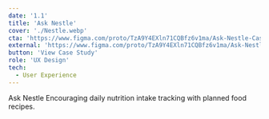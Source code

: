 ```yaml
---
date: '1.1'
title: 'Ask Nestle'
cover: './Nestle.webp'
cta: 'https://www.figma.com/proto/TzA9Y4EXln71CQBfz6v1ma/Ask-Nestle-Case-Study?page-id=0%3A1&type=design&node-id=0-2571&viewport=272%2C1266%2C0.08&t=bARBEjDvxvndoB0U-1&scaling=scale-down-width&mode=design'
external: 'https://www.figma.com/proto/TzA9Y4EXln71CQBfz6v1ma/Ask-Nestle-Case-Study?page-id=0%3A1&type=design&node-id=0-2571&viewport=272%2C1266%2C0.08&t=bARBEjDvxvndoB0U-1&scaling=scale-down-width&mode=design'
button: 'View Case Study'
role: 'UX Design'
tech:
  - User Experience
---
```


Ask Nestle Encouraging daily nutrition intake tracking with planned food recipes.

